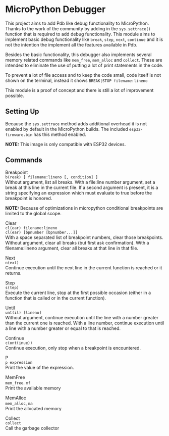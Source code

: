 # MicroPython Debugger
This project aims to add Pdb like debug functionality to MicroPython. Thanks to the work of the community by adding in the `sys.settrace()` function that is required to add debug functionality.  This module aims to implement basic debug functionality like `break`, `step`, `next`, `continue` and it is not the intention the implement all the features available in Pdb. 

Besides the basic functionality, this debugger also implements several memory related commands like `mem_free`, `mem_alloc` and `collect`. These are intended to eliminate the use of putting a lot of print statements in the code. 

To prevent a lot of file access and to keep the code small, code itself is not shown on the terminal, instead it shows `BREAK|STOP filename:lineno`

This module is a proof of concept and there is still a lot of improvement possible. 

## Setting Up
Because the `sys.settrace` method adds additional overhead it is not enabled by default in the MicroPython builds. The included `esp32-firmware.bin` has this method enabled. 

**NOTE:** This image is only compatible with ESP32 devices. 

## Commands
Breakpoint  
`b(reak) [ filename:lineno [, condition] ]`  
Without argument, list all breaks. With a file:line number argument, set a break at this line in the current file. If a second argument is present, it is a string specifying an expression which must evaluate to true before the breakpoint is honored. 

**NOTE:** Because of optimizations in micropython conditional breakpoints are limited to the global scope. 


Clear  
`cl(ear) filename:lineno`  
`cl(ear) [bpnumber [bpnumber...]]`  
With a space separated list of breakpoint numbers, clear those breakpoints. Without argument, clear all breaks (but first ask confirmation). With a filename:lineno argument, clear all breaks at that line in that file.

Next  
`n(ext)`  
Continue execution until the next line in the current function is reached or it returns.

Step  
``s(tep)``  
Execute the current line, stop at the first possible occasion (either in a function that is called or in the current function).

Until  
`unt(il) [lineno]`  
Without argument, continue execution until the line with a number greater than the current one is reached. With a line number, continue execution until a line with a number greater or equal to that is reached.

Continue  
`c(ont(inue))`  
Continue execution, only stop when a breakpoint is encountered.

P  
`p expression`  
Print the value of the expression.

MemFree  
`mem_free`. `mf`  
Print the available memory  

MemAlloc  
`mem_alloc`, `ma`  
Print the allocated memory  

Collect  
`collect`  
Call the garbage collector  
